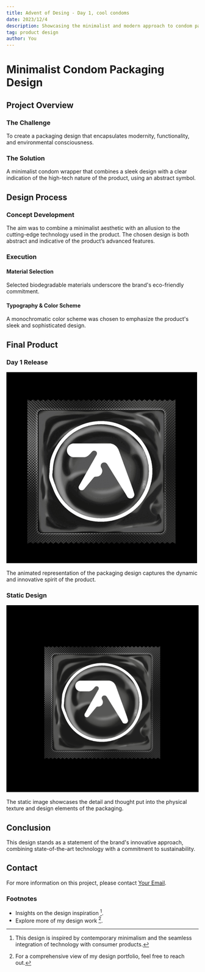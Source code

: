 ```yaml
---
title: Advent of Desing - Day 1, cool condoms
date: 2023/12/4
description: Showcasing the minimalist and modern approach to condom packaging design.
tag: product design
author: You
---
```


# Minimalist Condom Packaging Design

## Project Overview

### The Challenge

To create a packaging design that encapsulates modernity, functionality, and environmental consciousness.

### The Solution

A minimalist condom wrapper that combines a sleek design with a clear indication of the high-tech nature of the product, using an abstract symbol.

## Design Process

### Concept Development

The aim was to combine a minimalist aesthetic with an allusion to the cutting-edge technology used in the product. The chosen design is both abstract and indicative of the product’s advanced features.

### Execution

#### Material Selection

Selected biodegradable materials underscore the brand's eco-friendly commitment.

#### Typography & Color Scheme

A monochromatic color scheme was chosen to emphasize the product's sleek and sophisticated design.

## Final Product

### Day 1 Release

![Sleek Condom Packaging GIF](../../public/dayone/rubberjohnny.gif "Rubber Johnny Packaging Animation")

The animated representation of the packaging design captures the dynamic and innovative spirit of the product.

### Static Design

![Sleek Condom Packaging](../../public/dayone/design_1.png "Condom Packaging Design Static")

The static image showcases the detail and thought put into the physical texture and design elements of the packaging.

## Conclusion

This design stands as a statement of the brand's innovative approach, combining state-of-the-art technology with a commitment to sustainability.

## Contact

For more information on this project, please contact [Your Email](mailto:youremail@example.com).

### Footnotes

- Insights on the design inspiration [^1].
- Explore more of my design work [^2].

[^1]: This design is inspired by contemporary minimalism and the seamless integration of technology with consumer products.

[^2]: For a comprehensive view of my design portfolio, feel free to reach out.
